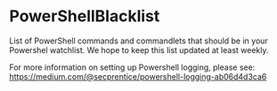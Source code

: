 # PowerShellBlacklist
List of PowerShell commands and commandlets that should be in your Powershel watchlist. 
We hope to keep this list updated at least weekly.




For more information on setting up Powershell logging, please see: https://medium.com/@secprentice/powershell-logging-ab06d4d3ca6
